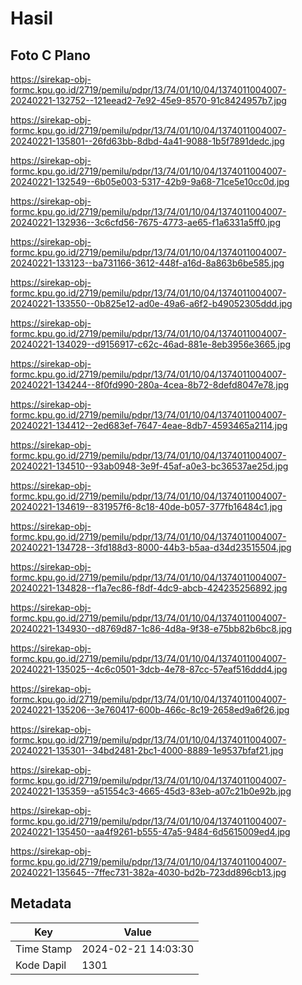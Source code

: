 # Hasil

## Foto C Plano

https://sirekap-obj-formc.kpu.go.id/2719/pemilu/pdpr/13/74/01/10/04/1374011004007-20240221-132752--121eead2-7e92-45e9-8570-91c8424957b7.jpg

https://sirekap-obj-formc.kpu.go.id/2719/pemilu/pdpr/13/74/01/10/04/1374011004007-20240221-135801--26fd63bb-8dbd-4a41-9088-1b5f7891dedc.jpg

https://sirekap-obj-formc.kpu.go.id/2719/pemilu/pdpr/13/74/01/10/04/1374011004007-20240221-132549--6b05e003-5317-42b9-9a68-71ce5e10cc0d.jpg

https://sirekap-obj-formc.kpu.go.id/2719/pemilu/pdpr/13/74/01/10/04/1374011004007-20240221-132936--3c6cfd56-7675-4773-ae65-f1a6331a5ff0.jpg

https://sirekap-obj-formc.kpu.go.id/2719/pemilu/pdpr/13/74/01/10/04/1374011004007-20240221-133123--ba731166-3612-448f-a16d-8a863b6be585.jpg

https://sirekap-obj-formc.kpu.go.id/2719/pemilu/pdpr/13/74/01/10/04/1374011004007-20240221-133550--0b825e12-ad0e-49a6-a6f2-b49052305ddd.jpg

https://sirekap-obj-formc.kpu.go.id/2719/pemilu/pdpr/13/74/01/10/04/1374011004007-20240221-134029--d9156917-c62c-46ad-881e-8eb3956e3665.jpg

https://sirekap-obj-formc.kpu.go.id/2719/pemilu/pdpr/13/74/01/10/04/1374011004007-20240221-134244--8f0fd990-280a-4cea-8b72-8defd8047e78.jpg

https://sirekap-obj-formc.kpu.go.id/2719/pemilu/pdpr/13/74/01/10/04/1374011004007-20240221-134412--2ed683ef-7647-4eae-8db7-4593465a2114.jpg

https://sirekap-obj-formc.kpu.go.id/2719/pemilu/pdpr/13/74/01/10/04/1374011004007-20240221-134510--93ab0948-3e9f-45af-a0e3-bc36537ae25d.jpg

https://sirekap-obj-formc.kpu.go.id/2719/pemilu/pdpr/13/74/01/10/04/1374011004007-20240221-134619--831957f6-8c18-40de-b057-377fb16484c1.jpg

https://sirekap-obj-formc.kpu.go.id/2719/pemilu/pdpr/13/74/01/10/04/1374011004007-20240221-134728--3fd188d3-8000-44b3-b5aa-d34d23515504.jpg

https://sirekap-obj-formc.kpu.go.id/2719/pemilu/pdpr/13/74/01/10/04/1374011004007-20240221-134828--f1a7ec86-f8df-4dc9-abcb-424235256892.jpg

https://sirekap-obj-formc.kpu.go.id/2719/pemilu/pdpr/13/74/01/10/04/1374011004007-20240221-134930--d8769d87-1c86-4d8a-9f38-e75bb82b6bc8.jpg

https://sirekap-obj-formc.kpu.go.id/2719/pemilu/pdpr/13/74/01/10/04/1374011004007-20240221-135025--4c6c0501-3dcb-4e78-87cc-57eaf516ddd4.jpg

https://sirekap-obj-formc.kpu.go.id/2719/pemilu/pdpr/13/74/01/10/04/1374011004007-20240221-135206--3e760417-600b-466c-8c19-2658ed9a6f26.jpg

https://sirekap-obj-formc.kpu.go.id/2719/pemilu/pdpr/13/74/01/10/04/1374011004007-20240221-135301--34bd2481-2bc1-4000-8889-1e9537bfaf21.jpg

https://sirekap-obj-formc.kpu.go.id/2719/pemilu/pdpr/13/74/01/10/04/1374011004007-20240221-135359--a51554c3-4665-45d3-83eb-a07c21b0e92b.jpg

https://sirekap-obj-formc.kpu.go.id/2719/pemilu/pdpr/13/74/01/10/04/1374011004007-20240221-135450--aa4f9261-b555-47a5-9484-6d5615009ed4.jpg

https://sirekap-obj-formc.kpu.go.id/2719/pemilu/pdpr/13/74/01/10/04/1374011004007-20240221-135645--7ffec731-382a-4030-bd2b-723dd896cb13.jpg


## Metadata

| Key        | Value               |
| ---------- | ------------------- |
| Time Stamp | 2024-02-21 14:03:30 |
| Kode Dapil | 1301                |



